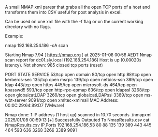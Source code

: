A small NMAP xml paresr that grabs all the open TCP ports of a host and transforms them into CSV useful for post analysis in excel. 

Can be used on one xml file with the -f flag or on the current working directory with no flags.

Example:

nmap 192.168.254.186 -oA scan

Starting Nmap 7.94 ( https://nmap.org ) at 2025-01-08 00:58 AEDT
Nmap scan report for dc01.sly.local (192.168.254.186)
Host is up (0.00020s latency).
Not shown: 985 closed tcp ports (reset)

PORT     STATE SERVICE
53/tcp   open  domain
80/tcp   open  http
88/tcp   open  kerberos-sec
135/tcp  open  msrpc
139/tcp  open  netbios-ssn
389/tcp  open  ldap
443/tcp  open  https
445/tcp  open  microsoft-ds
464/tcp  open  kpasswd5
593/tcp  open  http-rpc-epmap
636/tcp  open  ldapssl
3268/tcp open  globalcatLDAP
3269/tcp open  globalcatLDAPssl
3389/tcp open  ms-wbt-server
9091/tcp open  xmltec-xmlmail
MAC Address: 00:0C:29:64:89:D7 (VMware)

Nmap done: 1 IP address (1 host up) scanned in 10.70 seconds
./nmapxml
2025/01/08 00:59:13 [+] Successfully Outputed To NmapResults.csv
cat NmapResults.csv 
IP,Ports
192.168.254.186,53 80 88 135 139 389 443 445 464 593 636 3268 3269 3389 9091

